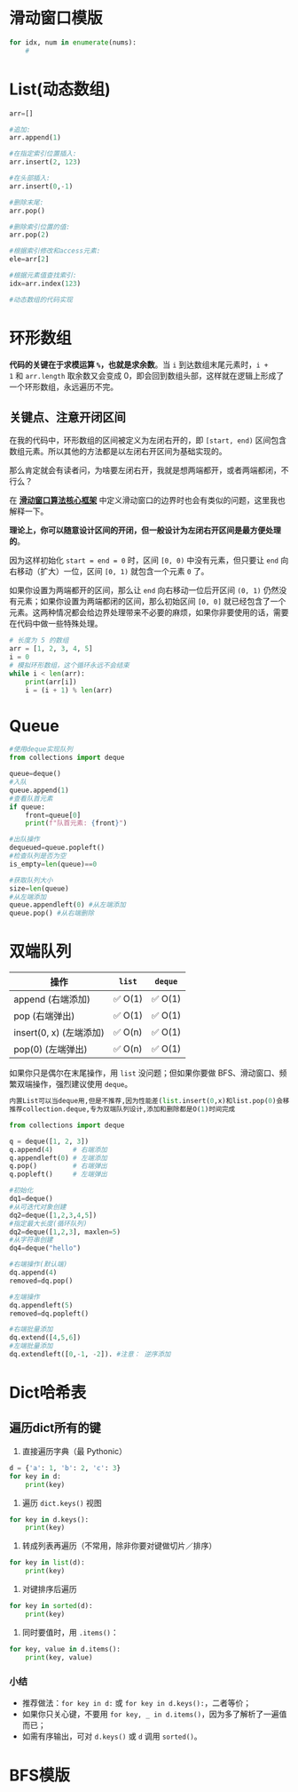 # 滑动窗口模版

```python
for idx, num in enumerate(nums):
	#
```

# List(动态数组)

```python
arr=[]

#追加: 
arr.append(1)

#在指定索引位置插入:  
arr.insert(2, 123)

#在头部插入:  
arr.insert(0,-1)

#删除末尾:  
arr.pop()

#删除索引位置的值:  
arr.pop(2)

#根据索引修改和access元素:  
ele=arr[2]

#根据元素值查找索引: 
idx=arr.index(123)

#动态数组的代码实现

```

# 环形数组

**代码的关键在于求模运算 `%`，也就是求余数**。当 `i` 到达数组末尾元素时，`i + 1` 和 `arr.length` 取余数又会变成 0，即会回到数组头部，这样就在逻辑上形成了一个环形数组，永远遍历不完。

## **关键点、注意开闭区间**

在我的代码中，环形数组的区间被定义为左闭右开的，即 `[start, end)` 区间包含数组元素。所以其他的方法都是以左闭右开区间为基础实现的。

那么肯定就会有读者问，为啥要左闭右开，我就是想两端都开，或者两端都闭，不行么？

在 [**滑动窗口算法核心框架**](https://labuladong.online/algo/essential-technique/sliding-window-framework/) 中定义滑动窗口的边界时也会有类似的问题，这里我也解释一下。

**理论上，你可以随意设计区间的开闭，但一般设计为左闭右开区间是最方便处理的**。

因为这样初始化 `start = end = 0` 时，区间 `[0, 0)` 中没有元素，但只要让 `end` 向右移动（扩大）一位，区间 `[0, 1)` 就包含一个元素 `0` 了。

如果你设置为两端都开的区间，那么让 `end` 向右移动一位后开区间 `(0, 1)` 仍然没有元素；如果你设置为两端都闭的区间，那么初始区间 `[0, 0]` 就已经包含了一个元素。这两种情况都会给边界处理带来不必要的麻烦，如果你非要使用的话，需要在代码中做一些特殊处理。

```python
# 长度为 5 的数组
arr = [1, 2, 3, 4, 5]
i = 0
# 模拟环形数组，这个循环永远不会结束
while i < len(arr):
    print(arr[i])
    i = (i + 1) % len(arr)
```


# Queue

```python
#使用deque实现队列
from collections import deque

queue=deque()
#入队
queue.append(1)
#查看队首元素
if queue:
	front=queue[0]
	print(f"队首元素: {front}")

#出队操作
dequeued=queue.popleft()
#检查队列是否为空
is_empty=len(queue)==0

#获取队列大小
size=len(queue)
#从左端添加
queue.appendleft(0) #从左端添加
queue.pop() #从右端删除

```

# 双端队列

| 操作 | `list` | `deque` |
| --- | --- | --- |
| append (右端添加) | ✅ O(1) | ✅ O(1) |
| pop (右端弹出) | ✅ O(1) | ✅ O(1) |
| insert(0, x) (左端添加) | ✅ O(n) | ✅ O(1) |
| pop(0) (左端弹出) | ✅ O(n) | ✅ O(1) |

如果你只是偶尔在末尾操作，用 `list` 没问题；但如果你要做 BFS、滑动窗口、频繁双端操作，强烈建议使用 `deque`。

```python
内置List可以当deque用,但是不推荐,因为性能差(list.insert(0,x)和list.pop(0)会移动整个数组),
推荐collection.deque,专为双端队列设计,添加和删除都是O(1)时间完成

from collections import deque

q = deque([1, 2, 3])
q.append(4)     # 右端添加
q.appendleft(0) # 左端添加
q.pop()         # 右端弹出
q.popleft()     # 左端弹出

#初始化
dq1=deque()
#从可迭代对象创建
dq2=deque([1,2,3,4,5])
#指定最大长度(循环队列)
dq2=deque([1,2,3], maxlen=5)
#从字符串创建
dq4=deque("hello")

#右端操作(默认端)
dq.append(4)
removed=dq.pop()

#左端操作
dq.appendleft(5)
removed=dq.popleft()

#右端批量添加
dq.extend([4,5,6])
#左端批量添加
dq.extendleft([0,-1, -2]). #注意： 逆序添加
```

# Dict哈希表

## 遍历dict所有的键

1. 直接遍历字典（最 Pythonic）

```python
d = {'a': 1, 'b': 2, 'c': 3}
for key in d:
    print(key)

```

1. 遍历 `dict.keys()` 视图

```python
for key in d.keys():
    print(key)
```

1. 转成列表再遍历（不常用，除非你要对键做切片／排序）

```python
for key in list(d):
    print(key)
```

1. 对键排序后遍历

```python
for key in sorted(d):
    print(key)

```

1. 同时要值时，用 `.items()`：

```python
for key, value in d.items():
    print(key, value)
```

### **小结**

- 推荐做法：`for key in d:` 或 `for key in d.keys():`，二者等价；
- 如果你只关心键，不要用 `for key, _ in d.items()`，因为多了解析了一遍值而已；
- 如需有序输出，可对 `d.keys()` 或 `d` 调用 `sorted()`。

# BFS模版

```python

```